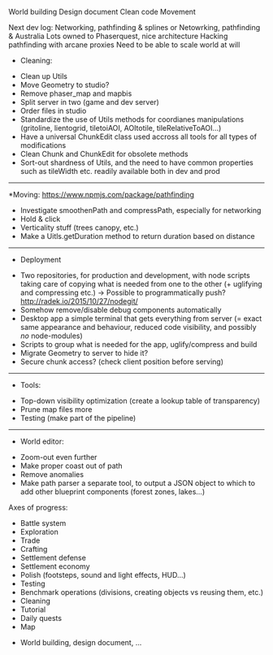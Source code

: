 World building
Design document
Clean code
Movement

Next dev log:
Networking, pathfinding & splines
or
Netowrking, pathfinding & Australia
Lots owned to Phaserquest, nice architecture
Hacking pathfinding with arcane proxies
Need to be able to scale world at will

* Cleaning:
- Clean up Utils
- Move Geometry to studio?
- Remove phaser_map and mapbis
- Split server in two (game and dev server)
- Order files in studio
- Standardize the use of Utils methods for coordianes manipulations (gritoline, lientogrid, tiletoiAOI, AOItotile, tileRelativeToAOI...)
- Have a universal ChunkEdit class used accross all tools for all types of modifications
- Clean Chunk and ChunkEdit for obsolete methods
- Sort-out shardness of Utils, and the need to have common properties such as tileWidth etc. readily available both in dev and prod
-----
*Moving:
https://www.npmjs.com/package/pathfinding
- Investigate smoothenPath and compressPath, especially for networking
- Hold & click
- Verticality stuff (trees canopy, etc.)
- Make a Uitls.getDuration method to return duration based on distance
-----
* Deployment
- Two repositories, for production and development, with node scripts taking care
of copying what is needed from one to the other (+ uglifying and compressing etc.)
-> Possible to programmatically push?  http://radek.io/2015/10/27/nodegit/
- Somehow remove/disable debug components automatically
- Desktop app a simple terminal that gets everything from server (= exact same
appearance and behaviour, reduced code visibility, and possibly *no* node-modules)
- Scripts to group what is needed for the app, uglify/compress and build
- Migrate Geometry to server to hide it?
- Secure chunk access? (check client position before serving)
-----
* Tools:
- Top-down visibility optimization (create a lookup table of transparency)
- Prune map files more
- Testing (make part of the pipeline)
-----
* World editor:
- Zoom-out even further
- Make proper coast out of path
- Remove anomalies
- Make path parser a separate tool, to output a JSON object to which to add other blueprint components (forest zones, lakes...)


Axes of progress:
- Battle system
- Exploration
- Trade
- Crafting
- Settlement defense
- Settlement economy
- Polish (footsteps, sound and light effects, HUD...)
- Testing
- Benchmark operations (divisions, creating objects vs reusing them, etc.)
- Cleaning
- Tutorial
- Daily quests
- Map
+ World building, design document, ...